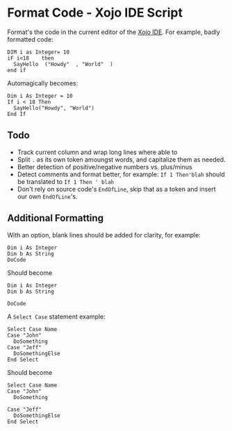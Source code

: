 Format Code - Xojo IDE Script
=============================

Format's the code in the current editor of the [Xojo IDE](http://www.xojo.com).
For example, badly formatted code:

    DIM i as Integer= 10
    iF i<18    then
      SayHello  ("Howdy"  , "World"  )
    end if
    
Automagically becomes:

    Dim i As Integer = 10
    If i < 18 Then
      SayHello("Howdy", "World")
    End If    

Todo
----

* Track current column and wrap long lines where able to
* Split `.` as its own token amoungst words, and capitalize them as 
  needed.
* Better detection of positive/negative numbers vs. plus/minus
* Detect comments and format better, for example:
    `If 1 Then'blah`
should be translated to
    `If 1 Then ' blah`
* Don't rely on source code's `EndOfLine`, skip that as a token and insert
  our own `EndOfLine`'s.

Additional Formatting
---------------------

With an option, blank lines should be added for clarity, for example:

    Dim i As Integer
    Dim b As String
    DoCode
 
Should become
 
    Dim i As Integer
    Dim b As String

    DoCode

A `Select Case` statement example:

    Select Case Name
    Case "John"
      DoSomething
    Case "Jeff"
      DoSomethingElse
    End Select
 
Should become

    Select Case Name
    Case "John"
      DoSomething

    Case "Jeff"
      DoSomethingElse
    End Select
